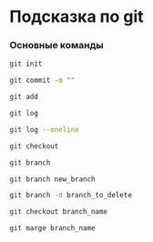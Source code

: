 # Подсказка по git

### Основные команды
```sh
git init
```
```sh
git commit -m ""
```
```sh
git add
```
```sh
git log
```
```sh
git log --oneline
```
```sh
git checkout
```
```sh
git branch
```
```sh
git branch new_branch
```
```sh
git branch -d branch_to_delete
```
```sh
git checkout branch_name
```
```sh
git marge branch_name
```